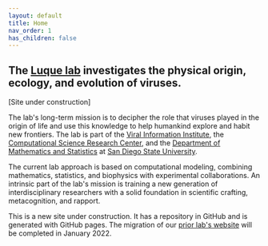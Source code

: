 ```yaml
---
layout: default
title: Home
nav_order: 1
has_children: false
---
```


## The [Luque lab](https://www.luquelab.com) investigates the physical origin, ecology, and evolution of viruses.

[Site under construction]

The lab's long-term mission is to decipher the role that viruses played in the origin of life and use this knowledge to help humankind explore and habit new frontiers. The lab is part of the [Viral Information Institute](https://viralization.org), the [Computational Science Research Center](http://www.csrc.sdsu.edu), and the [Department of Mathematics and Statistics](https://math.sdsu.edu) at [San Diego State University](https://www.sdsu.edu).

The current lab approach is based on computational modeling, combining mathematics, statistics, and biophysics with experimental collaborations. An intrinsic part of the lab's mission is training a new generation of interdisciplinary researchers with a solid foundation in scientific crafting, metacognition, and rapport.

This is a new site under construction. It has a repository in GitHub and is generated with GitHub pages. The migration of our [prior lab's website](https://www.luquelab.com) will be completed in January 2022.

